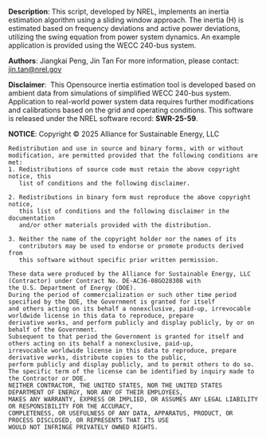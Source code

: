 **Description**: This script, developed by NREL, implements an inertia estimation algorithm using a sliding window approach.
    The inertia (H) is estimated based on frequency deviations and active power deviations, utilizing the swing
    equation from power system dynamics. An example application is provided using the WECC 240-bus system.
        
**Authors**:
    Jiangkai Peng, Jin Tan
    For more information, please contact: jin.tan@nrel.gov

**Disclaimer**: 
    This Opensource inertia estimation tool is developed based on ambient data from simulations of simplified WECC 240-bus system. 
    Application to  real-world power system data requires further modifications and calibrations based on the grid and operating conditions.
    This software is released under the NREL software record: **SWR-25-59**. 

**NOTICE**:
    Copyright © 2025 Alliance for Sustainable Energy, LLC
    
    Redistribution and use in source and binary forms, with or without modification, are permitted provided that the following conditions are met:
    1. Redistributions of source code must retain the above copyright notice, this
       list of conditions and the following disclaimer.
    
    2. Redistributions in binary form must reproduce the above copyright notice,
       this list of conditions and the following disclaimer in the documentation
       and/or other materials provided with the distribution.
    
    3. Neither the name of the copyright holder nor the names of its
       contributors may be used to endorse or promote products derived from
       this software without specific prior written permission.

    These data were produced by the Alliance for Sustainable Energy, LLC (Contractor) under Contract No. DE-AC36-08GO28308 with
    the U.S. Department of Energy (DOE).
    During the period of commercialization or such other time period specified by the DOE, the Government is granted for itself
    and others acting on its behalf a nonexclusive, paid-up, irrevocable worldwide license in this data to reproduce, prepare
    derivative works, and perform publicly and display publicly, by or on behalf of the Government.
    Subsequent to that period the Government is granted for itself and others acting on its behalf a nonexclusive, paid-up,
    irrevocable worldwide license in this data to reproduce, prepare derivative works, distribute copies to the public,
    perform publicly and display publicly, and to permit others to do so.
    The specific term of the license can be identified by inquiry made to the Contractor or DOE.
    NEITHER CONTRACTOR, THE UNITED STATES, NOR THE UNITED STATES DEPARTMENT OF ENERGY, NOR ANY OF THEIR EMPLOYEES,
    MAKES ANY WARRANTY, EXPRESS OR IMPLIED, OR ASSUMES ANY LEGAL LIABILITY OR RESPONSIBILITY FOR THE ACCURACY,
    COMPLETENESS, OR USEFULNESS OF ANY DATA, APPARATUS, PRODUCT, OR PROCESS DISCLOSED, OR REPRESENTS THAT ITS USE
    WOULD NOT INFRINGE PRIVATELY OWNED RIGHTS.
